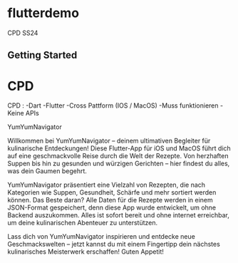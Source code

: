 # flutterdemo

CPD SS24

## Getting Started


# CPD

CPD :
-Dart 
-Flutter
-Cross Pattform (IOS / MacOS)
-Muss funktionieren
-Keine APIs

YumYumNavigator

Willkommen bei YumYumNavigator – deinem ultimativen Begleiter für kulinarische Entdeckungen! Diese Flutter-App für iOS und MacOS führt dich auf eine geschmackvolle Reise durch die Welt der Rezepte. Von herzhaften Suppen bis hin zu gesunden und würzigen Gerichten – hier findest du alles, was dein Gaumen begehrt.

YumYumNavigator präsentiert eine Vielzahl von Rezepten, die nach Kategorien wie Suppen, Gesundheit, Schärfe und mehr sortiert werden können. Das Beste daran? Alle Daten für die Rezepte werden in einem JSON-Format gespeichert, denn diese App wurde entwickelt, um ohne Backend auszukommen. Alles ist sofort bereit und ohne internet erreichbar, um deine kulinarischen Abenteuer zu unterstützen.

Lass dich von YumYumNavigator inspirieren und entdecke neue Geschmackswelten – jetzt kannst du mit einem Fingertipp dein nächstes kulinarisches Meisterwerk erschaffen! Guten Appetit!